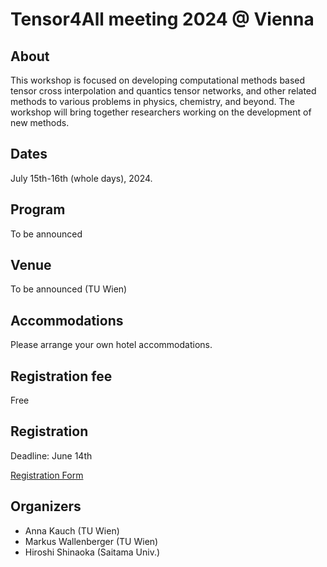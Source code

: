 # Tensor4All meeting 2024 @ Vienna

## About
This workshop is focused on developing computational methods based tensor cross interpolation and quantics tensor networks, and other related methods to various problems in physics, chemistry, and beyond. The workshop will bring together researchers working on the development of new methods.

## Dates
July 15th-16th (whole days), 2024.

## Program
To be announced

## Venue
To be announced (TU Wien)

## Accommodations
Please arrange your own hotel accommodations.

## Registration fee
Free

## Registration
Deadline: June 14th 

[Registration Form](https://docs.google.com/forms/d/e/1FAIpQLScJxNwTIODSNsgASJ7GEk1nczpS_ndfMe6zNqWVz_TpWG7ASg/viewform)

## Organizers
* Anna Kauch (TU Wien)
* Markus Wallenberger (TU Wien)
* Hiroshi Shinaoka (Saitama Univ.)
